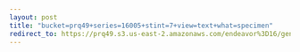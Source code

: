 ```yaml
---
layout: post
title: "bucket=prq49+series=16005+stint=7+view=text+what=specimen"
redirect_to: https://prq49.s3.us-east-2.amazonaws.com/endeavor%3D16/genomes/stage%3D0%2Bwhat%3Dgenerated/stint%3D7/series%3D16005/a%3Dgenome%2Bcriteria%3Dabundance%2Bmorph%3Dwildtype%2Bproc%3D0%2Bseries%3D16005%2Bstint%3D7%2Bthread%3D0%2Bvariation%3Dmaster%2Bext%3D.json.gz
---
```

